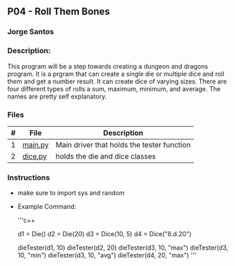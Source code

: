 ## P04 - Roll Them Bones
### Jorge Santos
### Description:

This program will be a step towards creating a dungeon and dragons program. It is a prgram that can create a single die or
multiple dice and roll them and get a number result. It can create dice of varying sizes. There are four different types of rolls
a sum, maximum, minimum, and average. The names are pretty self explanatory.



### Files

|   #   | File            | Description                                        |
| :---: | --------------- | -------------------------------------------------- |
|   1   | [main.py]()   | Main driver that holds the tester function    |
|   2   |  [dice.py]()  | holds the die and dice classes       |


### Instructions

- make sure to import sys and random



- Example Command:
  
  '''c++
  
  d1 = Die()
  d2 = Die(20)
  d3 = Dice(10, 5)
  d4 = Dice("8.d.20")

  dieTester(d1, 10)
  dieTester(d2, 20)
  dieTester(d3, 10, "max")
  dieTester(d3, 10, "min")
  dieTester(d3, 10, "avg")
  dieTester(d4, 20, "max")
  '''
